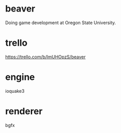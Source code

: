 # beaver
Doing game development at Oregon State University.

# trello
https://trello.com/b/lmUHOpzS/beaver

# engine
ioquake3

# renderer
bgfx
